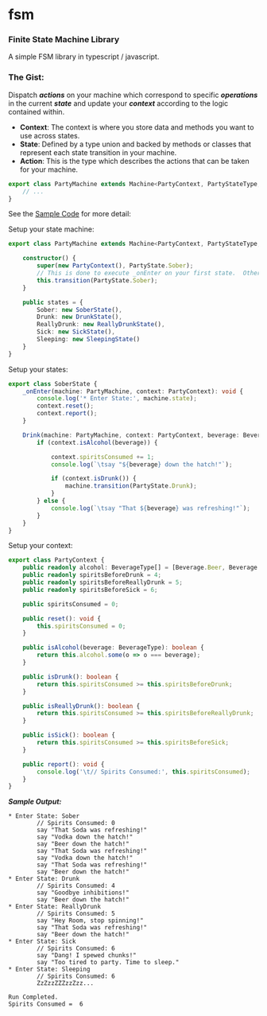 # fsm
### Finite State Machine Library
A simple FSM library in typescript / javascript.

### The Gist:

Dispatch **_actions_** on your machine which correspond to specific **_operations_** in the current **_state_** and update your **_context_** according to the logic contained within.

- **Context**: The context is where you store data and methods you want to use across states.
- **State**: Defined by a type union and backed by methods or classes that represent each state transition in your machine.
- **Action**: This is the type which describes the actions that can be taken for your machine.

```typescript
export class PartyMachine extends Machine<PartyContext, PartyStateType, PartyActionType> {
    // ...
}
```

See the [Sample Code]([/src/fsm/samples/party-machine/party.machine.ts) for more detail:

Setup your state machine:
```typescript
export class PartyMachine extends Machine<PartyContext, PartyStateType, PartyActionType> {

    constructor() {
        super(new PartyContext(), PartyState.Sober);
        // This is done to execute _onEnter on your first state.  Otherwise it will not execute.
        this.transition(PartyState.Sober); 
    }

    public states = {
        Sober: new SoberState(),
        Drunk: new DrunkState(),
        ReallyDrunk: new ReallyDrunkState(),
        Sick: new SickState(),
        Sleeping: new SleepingState()
    }
}
```

Setup your states:
```typescript
export class SoberState {
    _onEnter(machine: PartyMachine, context: PartyContext): void {
        console.log('* Enter State:', machine.state);
        context.reset();
        context.report();
    }

    Drink(machine: PartyMachine, context: PartyContext, beverage: BeverageType): void {
        if (context.isAlcohol(beverage)) {

            context.spiritsConsumed += 1;
            console.log(`\tsay "${beverage} down the hatch!"`);

            if (context.isDrunk()) {
                machine.transition(PartyState.Drunk);
            }
        } else {
            console.log(`\tsay "That ${beverage} was refreshing!"`);
        }
    }
}
```

Setup your context:
```typescript
export class PartyContext {
    public readonly alcohol: BeverageType[] = [Beverage.Beer, Beverage.Vodka];
    public readonly spiritsBeforeDrunk = 4;
    public readonly spiritsBeforeReallyDrunk = 5;
    public readonly spiritsBeforeSick = 6;

    public spiritsConsumed = 0;

    public reset(): void {
        this.spiritsConsumed = 0;
    }

    public isAlcohol(beverage: BeverageType): boolean {
        return this.alcohol.some(o => o === beverage);
    }

    public isDrunk(): boolean {
        return this.spiritsConsumed >= this.spiritsBeforeDrunk;
    }

    public isReallyDrunk(): boolean {
        return this.spiritsConsumed >= this.spiritsBeforeReallyDrunk;
    }

    public isSick(): boolean {
        return this.spiritsConsumed >= this.spiritsBeforeSick;
    }

    public report(): void {
        console.log('\t// Spirits Consumed:', this.spiritsConsumed);
    }
}
```

_**Sample Output:**_
```text
* Enter State: Sober
        // Spirits Consumed: 0
        say "That Soda was refreshing!"
        say "Vodka down the hatch!"
        say "Beer down the hatch!"
        say "That Soda was refreshing!"
        say "Vodka down the hatch!"
        say "That Soda was refreshing!"
        say "Beer down the hatch!"
* Enter State: Drunk
        // Spirits Consumed: 4
        say "Goodbye inhibitions!"
        say "Beer down the hatch!"
* Enter State: ReallyDrunk
        // Spirits Consumed: 5
        say "Hey Room, stop spinning!"
        say "That Soda was refreshing!"
        say "Beer down the hatch!"
* Enter State: Sick
        // Spirits Consumed: 6
        say "Dang! I spewed chunks!"
        say "Too tired to party. Time to sleep."
* Enter State: Sleeping
        // Spirits Consumed: 6
        ZzZzzZZZzzZzz...

Run Completed.
Spirits Consumed =  6

```
